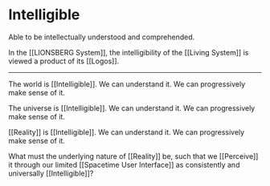 # Intelligible
Able to be intellectually understood and comprehended. 

In the [[LIONSBERG System]], the intelligibility of the [[Living System]] is viewed a product of its [[Logos]]. 
___

The world is [[Intelligible]]. We can understand it. We can progressively make sense of it. 

The universe is [[Intelligible]]. We can understand it. We can progressively make sense of it. 

[[Reality]] is [[Intelligible]]. We can understand it. We can progressively make sense of it. 

What must the underlying nature of [[Reality]] be, such that we [[Perceive]] it through our limited [[Spacetime User Interface]] as consistently and universally [[Intelligible]]? 